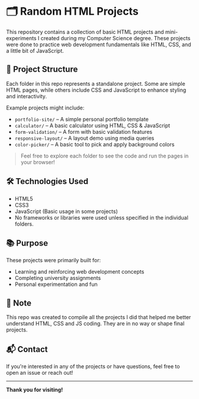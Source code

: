# 🗂️ Random HTML Projects

This repository contains a collection of basic HTML projects and mini-experiments I created during my Computer Science degree. These projects were done to practice web development fundamentals like HTML, CSS, and a little bit of JavaScript.

## 📁 Project Structure

Each folder in this repo represents a standalone project. Some are simple HTML pages, while others include CSS and JavaScript to enhance styling and interactivity.

Example projects might include:
- `portfolio-site/` – A simple personal portfolio template
- `calculator/` – A basic calculator using HTML, CSS & JavaScript
- `form-validation/` – A form with basic validation features
- `responsive-layout/` – A layout demo using media queries
- `color-picker/` – A basic tool to pick and apply background colors

> Feel free to explore each folder to see the code and run the pages in your browser!

## 🛠️ Technologies Used

- HTML5
- CSS3
- JavaScript (Basic usage in some projects)
- No frameworks or libraries were used unless specified in the individual folders.

## 📚 Purpose

These projects were primarily built for:
- Learning and reinforcing web development concepts
- Completing university assignments
- Personal experimentation and fun

## 📌 Note

This repo was created to compile all the projects I did that helped me better understand HTML, CSS and JS coding. They are in no way or shape final projects.

## 📬 Contact

If you're interested in any of the projects or have questions, feel free to open an issue or reach out!

---

**Thank you for visiting!**
